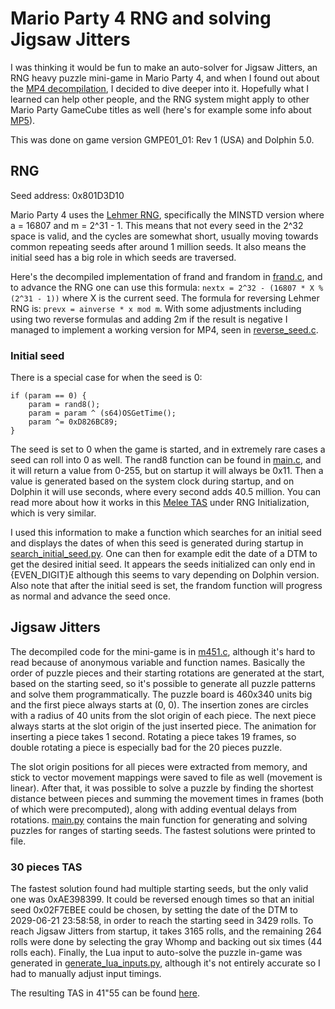 # Mario Party 4 RNG and solving Jigsaw Jitters
I was thinking it would be fun to make an auto-solver for Jigsaw Jitters, an RNG heavy puzzle mini-game in Mario Party 4, and when I found out about the [MP4 decompilation](https://github.com/mariopartyrd/marioparty4), I decided to dive deeper into it. Hopefully what I learned can help other people, and the RNG system might apply to other Mario Party GameCube titles as well (here's for example some info about [MP5](https://github.com/NicholasMoser/MarioParty5_RNG)).  

This was done on game version GMPE01_01: Rev 1 (USA) and Dolphin 5.0.

## RNG
Seed address: 0x801D3D10  

Mario Party 4 uses the [Lehmer RNG](https://en.wikipedia.org/wiki/Lehmer_random_number_generator), specifically the MINSTD version where a = 16807 and m = 2^31 - 1. This means that not every seed in the 2^32 space is valid, and the cycles are somewhat short, usually moving towards common repeating seeds after around 1 million seeds. It also means the initial seed has a big role in which seeds are traversed.  

Here's the decompiled implementation of frand and frandom in [frand.c](https://github.com/mariopartyrd/marioparty4/blob/main/src/game/frand.c), and to advance the RNG one can use this formula: `nextx = 2^32 - (16807 * X % (2^31 - 1))` where X is the current seed. The formula for reversing Lehmer RNG is: `prevx = ainverse * x mod m`. With some adjustments including using two reverse formulas and adding 2m if the result is negative I managed to implement a working version for MP4, seen in [reverse_seed.c](https://github.com/Freezard/MarioParty4_RNG_Jigsaw_Jitters/blob/main/reverse_seed.c).

### Initial seed
There is a special case for when the seed is 0:

    if (param == 0) {
        param = rand8();
        param = param ^ (s64)OSGetTime();
        param ^= 0xD826BC89;
    }

The seed is set to 0 when the game is started, and in extremely rare cases a seed can roll into 0 as well. The rand8 function can be found in [main.c](https://github.com/mariopartyrd/marioparty4/blob/main/src/game/main.c), and it will return a value from 0-255, but on startup it will always be 0x11. Then a value is generated based on the system clock during startup, and on Dolphin it will use seconds, where every second adds 40.5 million. You can read more about how it works in this [Melee TAS](https://tasvideos.org/7174S) under RNG Initialization, which is very similar.  

I used this information to make a function which searches for an initial seed and displays the dates of when this seed is generated during startup in [search_initial_seed.py](https://github.com/Freezard/MarioParty4_RNG_Jigsaw_Jitters/blob/main/search_initial_seed.py). One can then for example edit the date of a DTM to get the desired initial seed. It appears the seeds initialized can only end in {EVEN_DIGIT}E although this seems to vary depending on Dolphin version. Also note that after the initial seed is set, the frandom function will progress as normal and advance the seed once.

## Jigsaw Jitters
The decompiled code for the mini-game is in [m451.c](https://github.com/mariopartyrd/marioparty4/blob/main/src/REL/m451Dll/m451.c), although it's hard to read because of anonymous variable and function names. Basically the order of puzzle pieces and their starting rotations are generated at the start, based on the starting seed, so it's possible to generate all puzzle patterns and solve them programmatically. The puzzle board is 460x340 units big and the first piece always starts at (0, 0). The insertion zones are circles with a radius of 40 units from the slot origin of each piece. The next piece always starts at the slot origin of the just inserted piece. The animation for inserting a piece takes 1 second. Rotating a piece takes 19 frames, so double rotating a piece is especially bad for the 20 pieces puzzle.  

The slot origin positions for all pieces were extracted from memory, and stick to vector movement mappings were saved to file as well (movement is linear). After that, it was possible to solve a puzzle by finding the shortest distance between pieces and summing the movement times in frames (both of which were precomputed), along with adding eventual delays from rotations. [main.py](https://github.com/Freezard/MarioParty4_RNG_Jigsaw_Jitters/blob/main/main.py) contains the main function for generating and solving puzzles for ranges of starting seeds. The fastest solutions were printed to file.

### 30 pieces TAS
The fastest solution found had multiple starting seeds, but the only valid one was 0xAE398399. It could be reversed enough times so that an initial seed 0x02F7EBEE could be chosen, by setting the date of the DTM to 2029-06-21 23:58:58, in order to reach the starting seed in 3429 rolls. To reach Jigsaw Jitters from startup, it takes 3165 rolls, and the remaining 264 rolls were done by selecting the gray Whomp and backing out six times (44 rolls each). Finally, the Lua input to auto-solve the puzzle in-game was generated in [generate_lua_inputs.py](https://github.com/Freezard/MarioParty4_RNG_Jigsaw_Jitters/blob/main/generate_lua_inputs.py), although it's not entirely accurate so I had to manually adjust input timings.  

The resulting TAS in 41"55 can be found [here](https://youtu.be/1MxhSY2qiK0).
